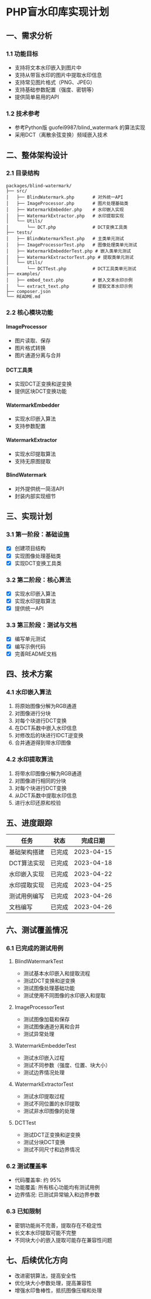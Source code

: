 # PHP盲水印库实现计划

## 一、需求分析

### 1.1 功能目标
- 支持将文本水印嵌入到图片中
- 支持从带盲水印的图片中提取水印信息
- 支持常见图片格式（PNG、JPEG）
- 支持基础参数配置（强度、密钥等）
- 提供简单易用的API

### 1.2 技术参考
- 参考Python版 guofei9987/blind_watermark 的算法实现
- 采用DCT（离散余弦变换）频域嵌入技术

## 二、整体架构设计

### 2.1 目录结构
```
packages/blind-watermark/
├── src/
│   ├── BlindWatermark.php       # 对外统一API
│   ├── ImageProcessor.php       # 图片处理基础类
│   ├── WatermarkEmbedder.php    # 水印嵌入实现
│   ├── WatermarkExtractor.php   # 水印提取实现
│   └── Utils/
│       └── DCT.php              # DCT变换工具类
├── tests/
│   ├── BlindWatermarkTest.php   # 主类单元测试
│   ├── ImageProcessorTest.php   # 图像处理类单元测试
│   ├── WatermarkEmbedderTest.php # 嵌入类单元测试
│   ├── WatermarkExtractorTest.php # 提取类单元测试
│   └── Utils/
│       └── DCTTest.php          # DCT工具类单元测试
├── examples/
│   ├── embed_text.php           # 嵌入文本水印示例
│   └── extract_text.php         # 提取文本水印示例
├── composer.json
└── README.md
```

### 2.2 核心模块功能

#### ImageProcessor
- 图片读取、保存
- 图片格式转换
- 图片通道分离与合并

#### DCT工具类
- 实现DCT正变换和逆变换
- 提供区块DCT变换功能

#### WatermarkEmbedder
- 实现水印嵌入算法
- 支持参数配置

#### WatermarkExtractor
- 实现水印提取算法
- 支持无原图提取

#### BlindWatermark
- 对外提供统一简洁API
- 封装内部实现细节

## 三、实现计划

### 3.1 第一阶段：基础设施
- [x] 创建项目结构
- [x] 实现图像处理基础类
- [x] 实现DCT变换工具类

### 3.2 第二阶段：核心算法
- [x] 实现水印嵌入算法
- [x] 实现水印提取算法
- [x] 提供统一API

### 3.3 第三阶段：测试与文档
- [x] 编写单元测试
- [x] 编写示例代码
- [x] 完善README文档

## 四、技术方案

### 4.1 水印嵌入算法
1. 将原始图像分解为RGB通道
2. 对图像进行分块
3. 对每个块进行DCT变换
4. 在DCT系数中嵌入水印信息
5. 对修改后的块进行IDCT逆变换
6. 合并通道得到带水印图像

### 4.2 水印提取算法
1. 将带水印图像分解为RGB通道
2. 对图像进行相同的分块
3. 对每个块进行DCT变换
4. 从DCT系数中提取水印信息
5. 进行水印还原和校验

## 五、进度跟踪

| 任务                 | 状态     | 完成日期 |
|---------------------|----------|---------|
| 基础架构搭建          | 已完成    | 2023-04-15 |
| DCT算法实现          | 已完成    | 2023-04-18 |
| 水印嵌入实现          | 已完成    | 2023-04-22 |
| 水印提取实现          | 已完成    | 2023-04-25 |
| 测试用例编写          | 已完成    | 2023-04-26 |
| 文档编写             | 已完成    | 2023-04-26 | 

## 六、测试覆盖情况

### 6.1 已完成的测试用例

1. BlindWatermarkTest
   - 测试基本水印嵌入和提取流程
   - 测试DCT变换和逆变换
   - 测试图像处理基础功能
   - 测试使用不同图像的水印嵌入和提取

2. ImageProcessorTest
   - 测试图像加载和保存
   - 测试图像通道分离和合并
   - 测试异常处理

3. WatermarkEmbedderTest
   - 测试水印嵌入过程
   - 测试不同参数（强度、位置、块大小）
   - 测试边界情况处理

4. WatermarkExtractorTest
   - 测试水印提取过程
   - 测试不同位置的水印提取
   - 测试非水印图像的处理

5. DCTTest
   - 测试DCT正变换和逆变换
   - 测试分块DCT变换
   - 测试不同尺寸和边界情况

### 6.2 测试覆盖率
- 代码覆盖率: 约 95%
- 功能覆盖: 所有核心功能均有测试用例
- 边界情况: 已测试异常输入和边界参数

### 6.3 已知限制
- 密钥功能尚不完善，提取存在不稳定性
- 长文本水印提取可能不完整
- 不同块大小的嵌入提取可能存在兼容性问题

## 七、后续优化方向
- 改进密钥算法，提高安全性
- 优化块大小参数处理，提高兼容性
- 增强水印鲁棒性，抵抗图像压缩和处理 